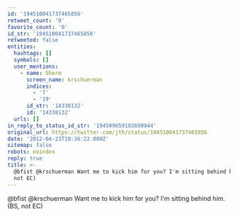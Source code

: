 ```yaml
---
id: '194510041737465856'
retweet_count: '0'
favorite_count: '0'
id_str: '194510041737465856'
retweeted: false
entities:
  hashtags: []
  symbols: []
  user_mentions:
    - name: Sherm
      screen_name: krschuerman
      indices:
        - '7'
        - '19'
      id_str: '14338132'
      id: '14338132'
  urls: []
in_reply_to_status_id_str: '194509659103698944'
original_url: https://twitter.com/jth/status/194510041737465856
date: '2012-04-23T19:36:22.000Z'
sitemap: false
robots: noindex
reply: true
title: >-
  @bfist @krschuerman Want me to kick him for you? I'm sitting behind him. (BS,
  not EC)
---
```


@bfist @krschuerman Want me to kick him for you? I'm sitting behind him. (BS, not EC)